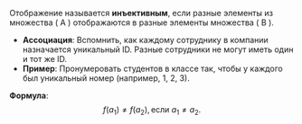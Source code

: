 Отображение называется **инъективным**, если разные элементы из множества \( A \) отображаются в разные элементы множества \( B \).

- **Ассоциация**: Вспомнить, как каждому сотруднику в компании назначается уникальный ID. Разные сотрудники не могут иметь один и тот же ID.
- **Пример**: Пронумеровать студентов в классе так, чтобы у каждого был уникальный номер (например, 1, 2, 3).

**Формула**:  
$$
f(a_1) \neq f(a_2), \, \text{если } a_1 \neq a_2.
$$
